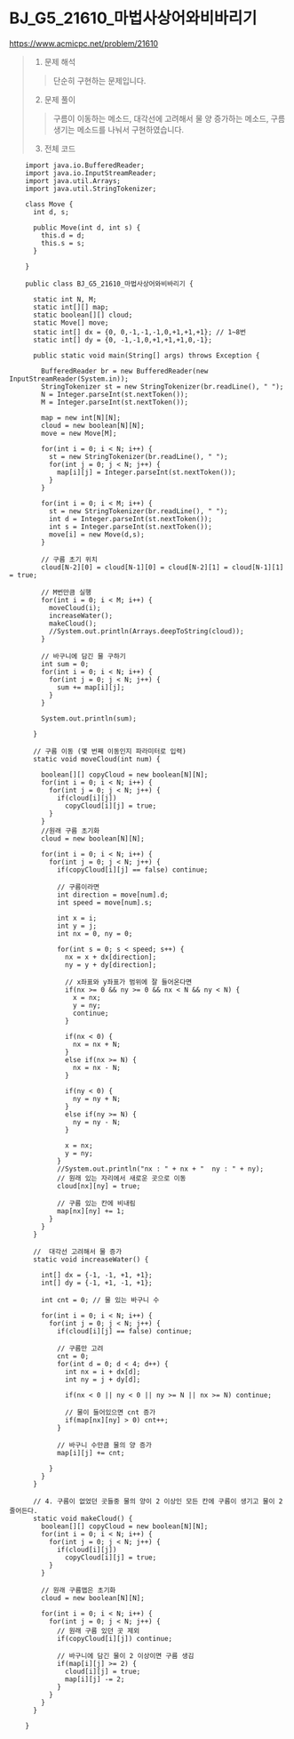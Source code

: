 #  BJ_G5_21610_마법사상어와비바리기

https://www.acmicpc.net/problem/21610

> 1. 문제 해석
> > 단순히 구현하는 문제입니다.
> 2. 문제 풀이
> > 구름이 이동하는 메소드, 대각선에 고려해서 물 양 증가하는 메소드, 구름 생기는 메소드를 나눠서 구현하였습니다.
> 3. 전체 코드


        import java.io.BufferedReader;
        import java.io.InputStreamReader;
        import java.util.Arrays;
        import java.util.StringTokenizer;

        class Move {
          int d, s;

          public Move(int d, int s) {
            this.d = d;
            this.s = s;
          }

        }

        public class BJ_G5_21610_마법사상어와비바리기 {

          static int N, M;
          static int[][] map;
          static boolean[][] cloud;
          static Move[] move;
          static int[] dx = {0, 0,-1,-1,-1,0,+1,+1,+1}; // 1~8번
          static int[] dy = {0, -1,-1,0,+1,+1,+1,0,-1};

          public static void main(String[] args) throws Exception {

            BufferedReader br = new BufferedReader(new InputStreamReader(System.in));
            StringTokenizer st = new StringTokenizer(br.readLine(), " ");
            N = Integer.parseInt(st.nextToken());
            M = Integer.parseInt(st.nextToken());

            map = new int[N][N];
            cloud = new boolean[N][N];
            move = new Move[M];

            for(int i = 0; i < N; i++) {
              st = new StringTokenizer(br.readLine(), " ");
              for(int j = 0; j < N; j++) {
                map[i][j] = Integer.parseInt(st.nextToken());
              }
            }

            for(int i = 0; i < M; i++) {
              st = new StringTokenizer(br.readLine(), " ");			
              int d = Integer.parseInt(st.nextToken());
              int s = Integer.parseInt(st.nextToken());
              move[i] = new Move(d,s);
            }

            // 구름 초기 위치
            cloud[N-2][0] = cloud[N-1][0] = cloud[N-2][1] = cloud[N-1][1] = true;

            // M번만큼 실행
            for(int i = 0; i < M; i++) {
              moveCloud(i);
              increaseWater();
              makeCloud();
              //System.out.println(Arrays.deepToString(cloud));
            }

            // 바구니에 담긴 물 구하기
            int sum = 0;
            for(int i = 0; i < N; i++) {
              for(int j = 0; j < N; j++) {
                sum += map[i][j];
              }
            }

            System.out.println(sum);

          }

          // 구름 이동 (몇 번째 이동인지 파라미터로 입력)
          static void moveCloud(int num) {

            boolean[][] copyCloud = new boolean[N][N];
            for(int i = 0; i < N; i++) {
              for(int j = 0; j < N; j++) {
                if(cloud[i][j])
                  copyCloud[i][j] = true;
              }
            }
            //원래 구름 초기화
            cloud = new boolean[N][N]; 

            for(int i = 0; i < N; i++) {
              for(int j = 0; j < N; j++) {
                if(copyCloud[i][j] == false) continue;

                // 구름이라면
                int direction = move[num].d;
                int speed = move[num].s;

                int x = i;
                int y = j;
                int nx = 0, ny = 0;

                for(int s = 0; s < speed; s++) {
                  nx = x + dx[direction];
                  ny = y + dy[direction];

                  // x좌표와 y좌표가 범위에 잘 들어온다면 
                  if(nx >= 0 && ny >= 0 && nx < N && ny < N) {
                    x = nx;
                    y = ny;
                    continue;
                  }

                  if(nx < 0) {
                    nx = nx + N;
                  }
                  else if(nx >= N) {
                    nx = nx - N;
                  }

                  if(ny < 0) {
                    ny = ny + N;
                  }
                  else if(ny >= N) {
                    ny = ny - N;
                  }

                  x = nx;
                  y = ny;
                }
                //System.out.println("nx : " + nx + "  ny : " + ny);
                // 원래 있는 자리에서 새로운 곳으로 이동
                cloud[nx][ny] = true;

                // 구름 있는 칸에 비내림
                map[nx][ny] += 1;
              }
            }
          }

          //  대각선 고려해서 물 증가
          static void increaseWater() {

            int[] dx = {-1, -1, +1, +1};
            int[] dy = {-1, +1, -1, +1};

            int cnt = 0; // 물 있는 바구니 수

            for(int i = 0; i < N; i++) {
              for(int j = 0; j < N; j++) {
                if(cloud[i][j] == false) continue;

                // 구름만 고려
                cnt = 0;
                for(int d = 0; d < 4; d++) {
                  int nx = i + dx[d];
                  int ny = j + dy[d];

                  if(nx < 0 || ny < 0 || ny >= N || nx >= N) continue;

                  // 물이 들어있으면 cnt 증가
                  if(map[nx][ny] > 0) cnt++;
                }

                // 바구니 수만큼 물의 양 증가
                map[i][j] += cnt;

              }
            }
          }

          // 4. 구름이 없었던 곳들중 물의 양이 2 이상인 모든 칸에 구름이 생기고 물이 2 줄어든다.
          static void makeCloud() {
            boolean[][] copyCloud = new boolean[N][N];
            for(int i = 0; i < N; i++) {
              for(int j = 0; j < N; j++) {
                if(cloud[i][j])
                  copyCloud[i][j] = true;
              }
            }

            // 원래 구름맵은 초기화
            cloud = new boolean[N][N]; 

            for(int i = 0; i < N; i++) {
              for(int j = 0; j < N; j++) {
                // 원래 구름 있던 곳 제외
                if(copyCloud[i][j]) continue;

                // 바구니에 담긴 물이 2 이상이면 구름 생김
                if(map[i][j] >= 2) {
                  cloud[i][j] = true;
                  map[i][j] -= 2;
                }
              }
            }
          }

        }
